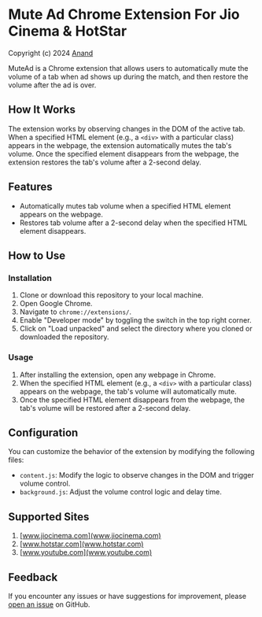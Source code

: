 # Mute Ad Chrome Extension For Jio Cinema & HotStar

Copyright (c) 2024 [Anand](https://www.linkedin.com/in/anand28/)

MuteAd is a Chrome extension that allows users to automatically mute the volume of a tab when ad shows up during the match, and then restore the volume after the ad is over.

## How It Works

The extension works by observing changes in the DOM of the active tab. When a specified HTML element (e.g., a `<div>` with a particular class) appears in the webpage, the extension automatically mutes the tab's volume. Once the specified element disappears from the webpage, the extension restores the tab's volume after a 2-second delay.

## Features

- Automatically mutes tab volume when a specified HTML element appears on the webpage.
- Restores tab volume after a 2-second delay when the specified HTML element disappears.

## How to Use

### Installation

1. Clone or download this repository to your local machine.
2. Open Google Chrome.
3. Navigate to `chrome://extensions/`.
4. Enable "Developer mode" by toggling the switch in the top right corner.
5. Click on "Load unpacked" and select the directory where you cloned or downloaded the repository.

### Usage

1. After installing the extension, open any webpage in Chrome.
2. When the specified HTML element (e.g., a `<div>` with a particular class) appears on the webpage, the tab's volume will automatically mute.
3. Once the specified HTML element disappears from the webpage, the tab's volume will be restored after a 2-second delay.

## Configuration

You can customize the behavior of the extension by modifying the following files:

- `content.js`: Modify the logic to observe changes in the DOM and trigger volume control.
- `background.js`: Adjust the volume control logic and delay time.

## Supported Sites

1. [www.jiocinema.com](www.jiocinema.com)
2. [www.hotstar.com](www.hotstar.com)
3. [www.youtube.com](www.youtube.com) 

## Feedback

If you encounter any issues or have suggestions for improvement, please [open an issue](https://github.com/anandsummer28/mutead/issues) on GitHub.
